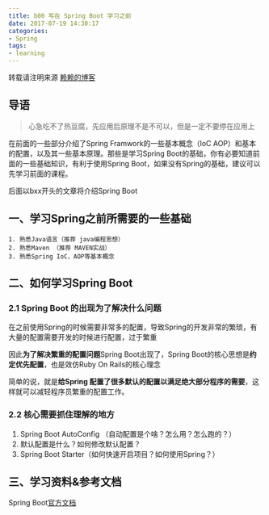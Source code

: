 ```yaml
---
title: b00 写在 Spring Boot 学习之前
date: 2017-07-19 14:30:17
categories: 
- Spring
tags:
- learning
---
```

转载请注明来源 [赖赖的博客](http://laiyijie.me)

## 导语 

> 心急吃不了热豆腐，先应用后原理不是不可以，但是一定不要停在应用上


在前面的一些部分介绍了Spring Framwork的一些基本概念（IoC AOP）和基本的配置，以及其一些基本原理。那些是学习Spring Boot的基础，你有必要知道前面的一些基础知识，有利于使用Spring Boot，如果没有Spring的基础，建议可以先学习前面的课程。

后面以bxx开头的文章将介绍Spring Boot

<!-- more -->


## 一、学习Spring之前所需要的一些基础
	1. 熟悉Java语言（推荐 java编程思想）
	2. 熟悉Maven （推荐 MAVEN实战）
	3. 熟悉Spring IoC，AOP等基本概念

## 二、如何学习Spring Boot

### 2.1 Spring Boot 的出现为了解决什么问题

在之前使用Spring的时候需要非常多的配置，导致Spring的开发非常的繁琐，有大量的配置需要开发的时候进行配置，过于繁重

因此**为了解决繁重的配置问题**Spring Boot出现了，Spring Boot的核心思想是**约定优先配置**，也是效仿Ruby On Rails的核心理念

简单的说，就是**给Spring 配置了很多默认的配置以满足绝大部分程序的需要**，这样就可以减轻程序员繁重的配置工作。

### 2.2 核心需要抓住理解的地方

1. Spring Boot AutoConfig （自动配置是个啥？怎么用？怎么跑的？）
2. 默认配置是什么？如何修改默认配置？
3. Spring Boot Starter（如何快速开启项目？如何使用Spring？）

## 三、学习资料&参考文档

Spring Boot[官方文档](http://docs.spring.io/spring-boot/docs/current/reference/htmlsingle/)